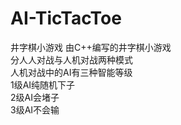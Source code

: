 # AI-TicTacToe
井字棋小游戏
由C++编写的井字棋小游戏<br>
分人人对战与人机对战两种模式<br>
人机对战中的AI有三种智能等级<br>
    1级AI纯随机下子<br>
    2级AI会堵子<br>
    3级AI不会输<br>
